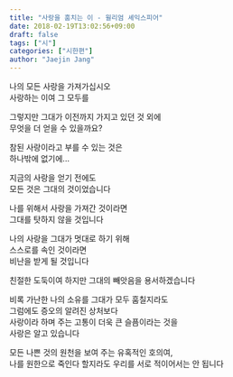 ```yaml
---
title: "사랑을 훔치는 이 - 윌리엄 셰익스피어"
date: 2018-02-19T13:02:56+09:00
draft: false
tags: ["시"]
categories: ["시한편"]
author: "Jaejin Jang"
---
```


나의 모든 사랑을 가져가십시오<br>
사랑하는 이여 그 모두를

그렇지만 그대가 이전까지 가지고 있던 것 외에<br>
무엇을 더 얻을 수 있을까요?

참된 사랑이라고 부를 수 있는 것은<br>
하나밖에 없기에...

지금의 사랑을 얻기 전에도<br>
모든 것은 그대의 것이었습니다

나를 위해서 사랑을 가져간 것이라면<br>
그대를 탓하지 않을 것입니다

나의 사랑을 그대가 멋대로 하기 위해<br>
스스로를 속인 것이라면<br>
비난을 받게 될 것입니다

친절한 도둑이여 하지만 그대의 빼앗음을 용서하겠습니다

비록 가난한 나의 소유를 그대가 모두 훔칠지라도<br>
그럼에도 증오의 알려진 상처보다<br>
사랑이라 하며 주는 고통이 더욱 큰 슬픔이라는 것을<br>
사랑은 알고 있습니다

모든 나쁜 것의 원천을 보여 주는 유혹적인 호의여,<br>
나를 원한으로 죽인다 할지라도 우리를 서로 적이어서는 안 됩니다
